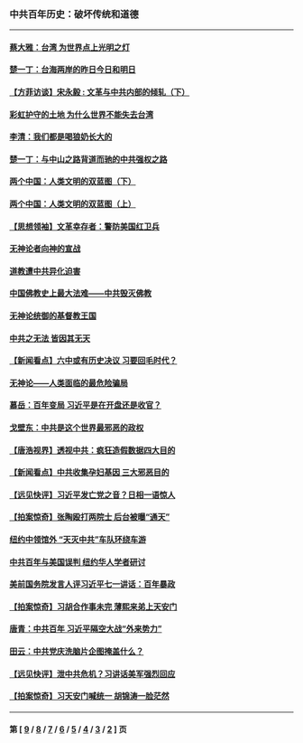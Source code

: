 ### 中共百年历史：破坏传统和道德
---
#### [蔡大雅：台湾 为世界点上光明之灯](../../pages/nf1176114/n13531530.md?03220430) 
#### [楚一丁：台海两岸的昨日今日和明日](../../pages/nf1176114/n13531468.md?03220430) 
#### [【方菲访谈】宋永毅 : 文革与中共内部的倾轧（下）](../../pages/nf1176114/n13486836.md?03220430) 
#### [彩虹护守的土地 为什么世界不能失去台湾](../../pages/nf1176114/n13476849.md?03220430) 
#### [李清：我们都是喝狼奶长大的](../../pages/nf1176114/n13471478.md?03220430) 
#### [楚一丁：与中山之路背道而驰的中共强权之路](../../pages/nf1176114/n13437270.md?03220430) 
#### [两个中国：人类文明的双蓝图（下）](../../pages/nf1176114/n13423132.md?03220430) 
#### [两个中国：人类文明的双蓝图（上）](../../pages/nf1176114/n13422687.md?03220430) 
#### [【思想领袖】文革幸存者：警防美国红卫兵](../../pages/nf1176114/n13339289.md?03220430) 
#### [无神论者向神的宣战](../../pages/nf1176114/n13281535.md?03220430) 
#### [道教遭中共异化迫害](../../pages/nf1176114/n13281463.md?03220430) 
#### [中国佛教史上最大法难——中共毁灭佛教](../../pages/nf1176114/n13281397.md?03220430) 
#### [无神论统御的基督教王国](../../pages/nf1176114/n13281280.md?03220430) 
#### [中共之无法 皆因其无天](../../pages/nf1176114/n13281088.md?03220430) 
#### [【新闻看点】六中或有历史决议 习要回毛时代？](../../pages/nf1176114/n13222895.md?03220430) 
#### [无神论——人类面临的最危险骗局](../../pages/nf1176114/n13196137.md?03220430) 
#### [慕岳：百年变局 习近平是在开盘还是收官？](../../pages/nf1176114/n13206516.md?03220430) 
#### [戈壁东：中共是这个世界最邪恶的政权](../../pages/nf1176114/n13085641.md?03220430) 
#### [【唐浩视界】透视中共：疯狂造假数据四大目的](../../pages/nf1176114/n13080590.md?03220430) 
#### [【新闻看点】中共收集孕妇基因 三大邪恶目的](../../pages/nf1176114/n13077182.md?03220430) 
#### [【远见快评】习近平发亡党之音？日相一语惊人](../../pages/nf1176114/n13074809.md?03220430) 
#### [【拍案惊奇】张陶殴打两院士 后台被曝“通天”](../../pages/nf1176114/n13070496.md?03220430) 
#### [纽约中领馆外 “天灭中共”车队环绕车游](../../pages/nf1176114/n13070693.md?03220430) 
#### [中共百年与美国误判 纽约华人学者研讨](../../pages/nf1176114/n13067969.md?03220430) 
#### [美前国务院发言人评习近平七一讲话：百年暴政](../../pages/nf1176114/n13066986.md?03220430) 
#### [【拍案惊奇】习胡合作事未完 薄熙来弟上天安门](../../pages/nf1176114/n13065867.md?03220430) 
#### [唐青：中共百年 习近平隔空大战“外来势力”](../../pages/nf1176114/n13065976.md?03220430) 
#### [田云：中共党庆洗脑片企图掩盖什么？](../../pages/nf1176114/n13064395.md?03220430) 
#### [【远见快评】泄中共危机？习讲话美军强烈回应](../../pages/nf1176114/n13064269.md?03220430) 
#### [【拍案惊奇】习天安门喊统一 胡锦涛一脸茫然](../../pages/nf1176114/n13063233.md?03220430) 

---
#### 第 [ [9](./9.md?03220430) / [8](./8.md?03220430) / [7](./7.md?03220430) / [6](./6.md?03220430) / [5](./5.md?03220430) / [4](./4.md?03220430) / [3](./3.md?03220430) / [2](./2.md?03220430) ] 页
